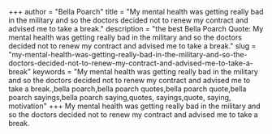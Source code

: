 +++
author = "Bella Poarch"
title = "My mental health was getting really bad in the military and so the doctors decided not to renew my contract and advised me to take a break."
description = "the best Bella Poarch Quote: My mental health was getting really bad in the military and so the doctors decided not to renew my contract and advised me to take a break."
slug = "my-mental-health-was-getting-really-bad-in-the-military-and-so-the-doctors-decided-not-to-renew-my-contract-and-advised-me-to-take-a-break"
keywords = "My mental health was getting really bad in the military and so the doctors decided not to renew my contract and advised me to take a break.,bella poarch,bella poarch quotes,bella poarch quote,bella poarch sayings,bella poarch saying,quotes, sayings,quote, saying, motivation"
+++
My mental health was getting really bad in the military and so the doctors decided not to renew my contract and advised me to take a break.
